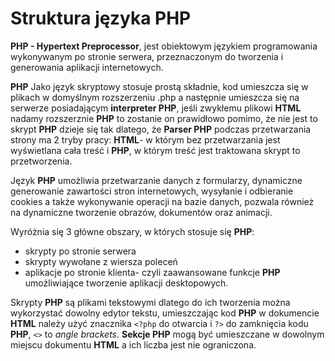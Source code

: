 
# Struktura języka PHP

**PHP - Hypertext Preprocessor**, jest obiektowym językiem programowania wykonywanym po stronie serwera, przeznaczonym do tworzenia i generowania aplikacji internetowych.

**PHP** Jako język skryptowy stosuje prostą składnie, kod umieszcza się w plikach w domyślnym rozszerzeniu .php a następnie umieszcza się na serwerze posiadającym 
**interpreter PHP**, jeśli zwykłemu plikowi **HTML** nadamy rozszerznie **PHP** to zostanie on prawidłowo pomimo, że nie jest to skrypt **PHP** dzieje się tak dlatego, 
że **Parser PHP** podczas przetwarzania strony ma 2 tryby pracy: **HTML**- w którym bez przetwarzania jest wyświetlana cała treść i **PHP**, w którym treść jest
traktowana skrypt to przetworzenia.

Język **PHP** umożliwia przetwarzanie danych z formularzy, dynamiczne generowanie zawartości stron internetowych, wysyłanie i odbieranie cookies a 
także wykonywanie operacji na bazie danych, pozwala również na dynamiczne tworzenie obrazów, dokumentów oraz animacji. 

Wyróżnia się 3 główne obszary, w których stosuje się **PHP**:
- skrypty po stronie serwera
- skrypty wywołane z wiersza poleceń
- aplikacje po stronie klienta- czyli zaawansowane funkcje **PHP** umożliwiające tworzenie aplikacji desktopowych.

Skrypty **PHP** są plikami tekstowymi dlatego do ich tworzenia można wykorzystać dowolny edytor tekstu, umieszczając kod **PHP** w dokumencie **HTML** należy użyć znacznika `<?php` do otwarcia i `?>` do zamknięcia kodu **PHP**, `<>` to *angle brackets*.
**Sekcje PHP** mogą być umieszczane w dowolnym miejscu dokumentu **HTML** a ich liczba jest nie ograniczona.
